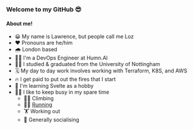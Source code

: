 ### Welcome to my GitHub 😎

#### About me!
- 😀 My name is Lawrence, but people call me Loz
- ❤️ Pronouns are he/him
- 🌧️ London based
- 👷‍♂️ I'm a DevOps Engineer at Humn.AI
- 👨‍🎓 I studied & graduated from the University of Nottingham
- 🗓 My day to day work involves working with Terraform, K8S, and AWS
- 🔥 I get paid to put out the fires that I start
- 👀 I'm learning Svelte as a hobby
- 😮‍💨 I like to keep busy in my spare time
  - 🧗‍♂️ Climbing
  - 🏃‍♂️ [Running](https://www.strava.com/athletes/25610785)
  - 🏋️ Working out
  - 🍻 Generally socialising
